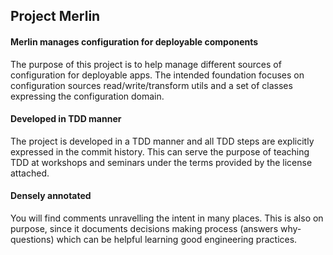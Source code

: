 ## Project Merlin 

#### Merlin manages configuration for deployable components

The purpose of this project is to help manage different sources of configuration for deployable apps. The intended foundation focuses on configuration sources read/write/transform utils and a set of classes expressing the configuration domain.

#### Developed in TDD manner

The project is developed in a TDD manner and all TDD steps are explicitly expressed in the commit history. This can serve the purpose of teaching TDD at workshops and seminars under the terms provided by the license attached.

#### Densely annotated

You will find comments unravelling the intent in many places. This is also on purpose, since it documents decisions making process (answers why- questions) which can be helpful learning good engineering practices.
